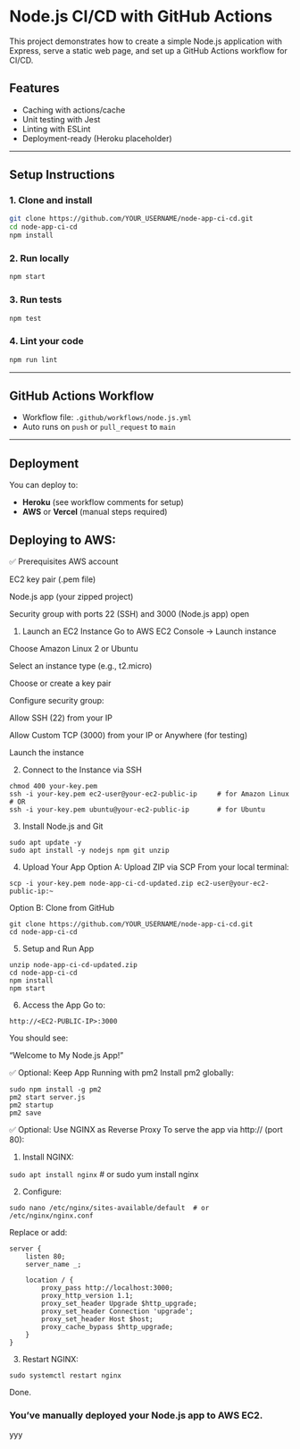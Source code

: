 # Node.js CI/CD with GitHub Actions

This project demonstrates how to create a simple Node.js application with Express, serve a static web page, and set up a GitHub Actions workflow for CI/CD.

## Features
- Caching with actions/cache
- Unit testing with Jest
- Linting with ESLint
- Deployment-ready (Heroku placeholder)

---

## Setup Instructions

### 1. Clone and install
```bash
git clone https://github.com/YOUR_USERNAME/node-app-ci-cd.git
cd node-app-ci-cd
npm install
```

### 2. Run locally
```bash
npm start
```

### 3. Run tests
```bash
npm test
```

### 4. Lint your code
```bash
npm run lint
```

---

## GitHub Actions Workflow
- Workflow file: `.github/workflows/node.js.yml`
- Auto runs on `push` or `pull_request` to `main`

---

## Deployment
You can deploy to:
- **Heroku** (see workflow comments for setup)
- **AWS** or **Vercel** (manual steps required)

## Deploying to AWS:

✅ Prerequisites
AWS account

EC2 key pair (.pem file)

Node.js app (your zipped project)

Security group with ports 22 (SSH) and 3000 (Node.js app) open

1. Launch an EC2 Instance
Go to AWS EC2 Console → Launch instance

Choose Amazon Linux 2 or Ubuntu

Select an instance type (e.g., t2.micro)

Choose or create a key pair

Configure security group:

Allow SSH (22) from your IP

Allow Custom TCP (3000) from your IP or Anywhere (for testing)

Launch the instance

2. Connect to the Instance via SSH

```
chmod 400 your-key.pem
ssh -i your-key.pem ec2-user@your-ec2-public-ip     # for Amazon Linux
# OR
ssh -i your-key.pem ubuntu@your-ec2-public-ip       # for Ubuntu

```

3. Install Node.js and Git

```
sudo apt update -y
sudo apt install -y nodejs npm git unzip

```

4. Upload Your App
Option A: Upload ZIP via SCP
From your local terminal:

`scp -i your-key.pem node-app-ci-cd-updated.zip ec2-user@your-ec2-public-ip:~`

Option B: Clone from GitHub

```
git clone https://github.com/YOUR_USERNAME/node-app-ci-cd.git
cd node-app-ci-cd

```

5. Setup and Run App

```
unzip node-app-ci-cd-updated.zip
cd node-app-ci-cd
npm install
npm start

```

6. Access the App
Go to:

`http://<EC2-PUBLIC-IP>:3000`

You should see:

“Welcome to My Node.js App!”

✅ Optional: Keep App Running with pm2
Install pm2 globally:

```
sudo npm install -g pm2
pm2 start server.js
pm2 startup
pm2 save

```

✅ Optional: Use NGINX as Reverse Proxy
To serve the app via http://<your-ec2-ip> (port 80):

1. Install NGINX:

`sudo apt install nginx`  # or sudo yum install nginx

2. Configure:

`sudo nano /etc/nginx/sites-available/default  # or /etc/nginx/nginx.conf`

Replace or add: 

```
server {
    listen 80;
    server_name _;

    location / {
        proxy_pass http://localhost:3000;
        proxy_http_version 1.1;
        proxy_set_header Upgrade $http_upgrade;
        proxy_set_header Connection 'upgrade';
        proxy_set_header Host $host;
        proxy_cache_bypass $http_upgrade;
    }
}

```

3. Restart NGINX:

`sudo systemctl restart nginx`

Done.

### You’ve manually deployed your Node.js app to AWS EC2.


yyy